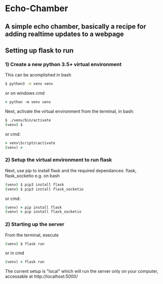 # Echo-Chamber
A simple echo chamber, basically a recipe for adding realtime updates to a webpage
----
## Setting up flask to run
### 1) Create a new python 3.5+ virtual environment
This can be acomplished in bash
```bash
$ python3 -m venv venv
```
or on windows cmd
```cmd
> python -m venv venv
```
Next, activate the virtual environment from the terminal, in bash:
```bash
$ ./venv/bin/activate
(venv) $ 
```
or cmd:
```cmd
> venv\Scripts\activate
(venv) > 
```
### 2) Setup the virtual environment to run flask
Next, use pip to install flask and the required dependances: flask, flask_socketio
e.g. on bash
```bash
(venv) $ pip3 install flask
(venv) $ pip3 install flask_socketio
```
or cmd:
```cmd
(venv) > pip install flask
(venv) > pip install flask_socketio
```
### 2) Starting up the server
From the terminal, execute
```bash
(venv) $ flask run
```
or in cmd
```cmd
(venv) > flask run
```
The current setup is "local" which will run the server only on your computer, accessable at http://localhost:5000/ 
